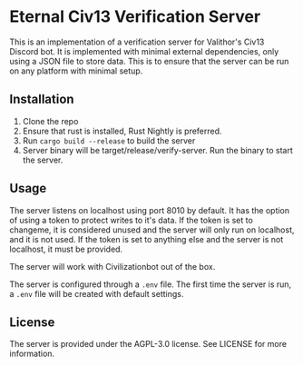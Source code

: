 # Eternal Civ13 Verification Server

This is an implementation of a verification server for Valithor's Civ13 Discord bot. It is implemented with minimal external dependencies, only using a JSON file to store data. This is to ensure that the server can be run on any platform with minimal setup.

## Installation

1. Clone the repo
2. Ensure that rust is installed, Rust Nightly is preferred.
3. Run `cargo build --release` to build the server
4. Server binary will be target/release/verify-server. Run the binary to start the server.

## Usage

The server listens on localhost using port 8010 by default. It has the option of using a token to protect writes to it's data. If the token is set to changeme, it is considered unused and the server will only run on localhost, and it is not used. If the token is set to anything else and the server is not localhost, it must be provided.

The server will work with Civilizationbot out of the box.

The server is configured through a `.env` file. The first time the server is run, a `.env` file will be created with default settings.

## License

The server is provided under the AGPL-3.0 license. See LICENSE for more information.